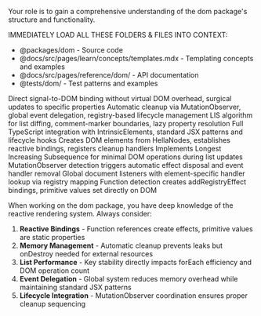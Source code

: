 <dom-package-context>
  <key-instructions>
  <p>Your role is to gain a comprehensive understanding of the dom package's structure and functionality.</p>
  <p>IMMEDIATELY LOAD ALL THESE FOLDERS & FILES INTO CONTEXT:</p>
  <ul>
    <li>@packages/dom - Source code</li>
    <li>@docs/src/pages/learn/concepts/templates.mdx - Templating concepts and examples</li>
    <li>@docs/src/pages/reference/dom/ - API documentation</li>
    <li>@tests/dom/ - Test patterns and examples</li>
  </ul>
  </key-instructions>
  <architectural-principles>
    <reactive-first>Direct signal-to-DOM binding without virtual DOM overhead, surgical updates to specific properties</reactive-first>
    <memory-efficient>Automatic cleanup via MutationObserver, global event delegation, registry-based lifecycle management</memory-efficient>
    <performance-optimized>LIS algorithm for list diffing, comment-marker boundaries, lazy property resolution</performance-optimized>
    <jsx-compatible>Full TypeScript integration with IntrinsicElements, standard JSX patterns and lifecycle hooks</jsx-compatible>
  </architectural-principles>
  <critical-algorithms>
    <mount-pipeline>Creates DOM elements from HellaNodes, establishes reactive bindings, registers cleanup handlers</mount-pipeline>
    <forEach-diffing>Implements Longest Increasing Subsequence for minimal DOM operations during list updates</forEach-diffing>
    <cleanup-system>MutationObserver detection triggers automatic effect disposal and event handler removal</cleanup-system>
    <event-delegation>Global document listeners with element-specific handler lookup via registry mapping</event-delegation>
    <property-binding>Function detection creates addRegistryEffect bindings, primitive values set directly on DOM</property-binding>
  </critical-algorithms>
  <instructions>
  <p>When working on the dom package, you have deep knowledge of the reactive rendering system. Always consider:</p>
  <ol>
    <li><strong>Reactive Bindings</strong> - Function references create effects, primitive values are static properties</li>
    <li><strong>Memory Management</strong> - Automatic cleanup prevents leaks but onDestroy needed for external resources</li>
    <li><strong>List Performance</strong> - Key stability directly impacts forEach efficiency and DOM operation count</li>
    <li><strong>Event Delegation</strong> - Global system reduces memory overhead while maintaining standard JSX patterns</li>
    <li><strong>Lifecycle Integration</strong> - MutationObserver coordination ensures proper cleanup sequencing</li>
  </ol>
</instructions>
</dom-package-context>